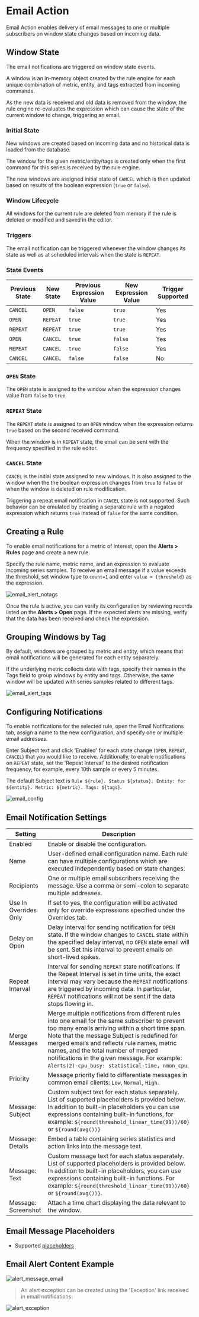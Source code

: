 # Email Action

Email Action enables delivery of email messages to one or multiple
subscribers on window state changes based on incoming data.

## Window State

The email notifications are triggered on window state events.

A window is an in-memory object created by the rule engine for each unique combination of metric, entity, and tags extracted from incoming commands.

As the new data is received and old data is removed from the window, the rule engine re-evaluates the expression which can cause the state of the current window to change, triggering an email.

### Initial State

New windows are created based on incoming data and no historical data is loaded from the database.

The window for the given metric/entity/tags is created only when the first command for this series is received by the rule engine.

The new windows are assigned initial state of `CANCEL` which is then updated based on results of the boolean expression (`true` or `false`).

### Window Lifecycle

All windows for the current rule are deleted from memory if the rule is deleted or modified and saved in the editor.

### Triggers

The email notification can be triggered whenever the window changes its state as well as at scheduled intervals when the state is `REPEAT`.

### State Events

| Previous State | New State | Previous Expression Value | New Expression Value | Trigger Supported |
| --- | --- | --- | --- | --- |
| `CANCEL` | `OPEN` | `false` | `true` | Yes |
| `OPEN`  | `REPEAT` | `true` | `true` | Yes |
| `REPEAT` | `REPEAT` | `true` | `true` | Yes |
| `OPEN` | `CANCEL` | `true` | `false` | Yes |
| `REPEAT` | `CANCEL` | `true` | `false` | Yes |
| `CANCEL` | `CANCEL` | `false` | `false` | No |

### `OPEN` State

The `OPEN` state is assigned to the window when the expression changes value from `false` to `true`.

### `REPEAT` State

The `REPEAT` state is assigned to an `OPEN` window when the expression returns `true` based on the second received command.

When the window is in `REPEAT` state, the email can be sent with the frequency specified in the rule editor.

### `CANCEL` State

`CANCEL` is the initial state assigned to new windows. It is also assigned to the window when the the boolean expression changes from `true` to `false` or when the window is deleted on rule modification.

Triggering a repeat email notification in `CANCEL` state is not supported. Such behavior can be emulated by creating a separate rule with a negated expression which returns `true` instead of `false` for the same condition.

## Creating a Rule

To enable email notifications for a metric of interest, open the **Alerts > Rules** page and create a new rule.

Specify the rule name, metric name, and an expression to evaluate incoming
series samples. To receive an email message if a value exceeds the
threshold, set window type to `count=1` and enter `value > {threshold}`
as the expression.

![email_alert_notags](images/email_alert_notags.png)

Once the rule is active, you can verify its configuration by reviewing
records listed on the **Alerts > Open** page. If the expected alerts are missing, verify that
the data has been received and check the expression.

## Grouping Windows by Tag

By default, windows are grouped by metric and entity, which means that email
notifications will be generated for each entity separately.

If the underlying metric collects data with tags, specify their names in
the Tags field to group windows by entity and tags. Otherwise, the
same window will be updated with series samples related to different
tags.

![email_alert_tags](images/email_alert_tags.png)

## Configuring Notifications

To enable notifications for the selected rule, open the Email Notifications
tab, assign a name to the new configuration, and specify one or multiple
email addresses.

Enter Subject text and click 'Enabled' for each state change (`OPEN`,
`REPEAT`, `CANCEL`) that you would like to receive. Additionally, to enable
notifications on `REPEAT` state, set the 'Repeat Interval' to the desired
notification frequency, for example, every 10th sample or every 5 minutes.

The default Subject text is
`Rule ${rule}. Status ${status}. Entity: for ${entity}. Metric: ${metric}. Tags: ${tags}`.

![email_config](images/email_config1.png)

## Email Notification Settings

| Setting | Description |
| --- | --- |
| Enabled | Enable or disable the configuration. |
| Name | User-defined email configuration name. Each rule can have multiple configurations which are executed independently based on state changes. |
| Recipients | One or multiple email subscribers receiving the message. Use a comma or semi-colon to separate multiple addresses. |
| Use In Overrides Only | If set to yes, the configuration will be activated only for override expressions specified under the Overrides tab. |
| Delay on Open | Delay interval for sending notification for `OPEN` state. If the window changes to `CANCEL` state within the specified delay interval, no `OPEN` state email will be sent. Set this interval to prevent emails on short-lived spikes. |
| Repeat Interval | Interval for sending `REPEAT` state notifications. If the Repeat Interval is set in time units, the exact interval may vary because the `REPEAT` notifications are triggered by incoming data. In particular, `REPEAT` notifications will not be sent if the data stops flowing in. |
| Merge Messages | Merge multiple notifications from different rules into one email for the same subscriber to prevent too many emails arriving within a short time span. Note that the message Subject is redefined for merged emails and reflects rule names, metric names, and the total number of merged notifications in the given message. For example: `Alerts(2)-cpu_busy: statistical-time, nmon_cpu`. |
| Priority | Message priority field to differentiate messages in common email clients: `Low`, `Normal`, `High`. |
| Message: Subject | Custom subject text for each status separately. List of supported placeholders is provided below. In addition to built-in placeholders you can use expressions containing built-in functions, for example: `${round(threshold_linear_time(99))/60}` or `${round(avg())}` |
| Message: Details | Embed a table containing series statistics and action links into the message text. |
| Message: Text | Custom message text for each status separately. List of supported placeholders is provided below. In addition to built-in placeholders, you can use expressions containing built-in functions. For example: `${round(threshold_linear_time(99))/60}` or `${round(avg())}`. |
| Message: Screenshot | Attach a time chart displaying the data relevant to the window.  |

## Email Message Placeholders

* Supported [placeholders](placeholders.md)

## Email Alert Content Example

![](images/alert_message_email.png "alert_message_email")

> An alert exception can be created using the 'Exception' link received in email notifications:

![](images/alert_exception.png "alert_exception")
